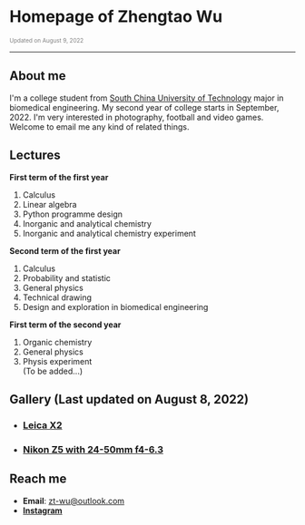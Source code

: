 # Homepage of Zhengtao Wu  

<font color="grey" size=1>Updated on August 9, 2022</font>

---------------------------------------------------------------------

## About me

I'm a college student from [South China University of Technology] major in biomedical engineering. My second year of college starts in September, 2022. I'm very interested in photography, football and video games. Welcome to email me any kind of related things.

[South China University of Technology]: https://www.scut.edu.cn/ "Only avalible in China including HongKong SAR"

## Lectures

**First term of the first year**  
1. Calculus  
2. Linear algebra  
3. Python programme design  
4. Inorganic and analytical chemistry  
5. Inorganic and analytical chemistry experiment  

**Second term of the first year**  
1. Calculus  
2. Probability and statistic  
3. General physics  
4. Technical drawing  
5. Design and exploration in biomedical engineering  

**First term of the second year**  
1. Organic chemistry  
2. General physics  
3. Physis experiment  
(To be added...)  

## Gallery (Last updated on August 8, 2022)

* ### [Leica X2](Leica.md)
* ### [Nikon Z5 with 24-50mm f4-6.3](Nikon.md)

## Reach me

  * **Email**: <zt-wu@outlook.com>
  * [**Instagram**](https://www.instagram.com/zhengtao_wu/)
